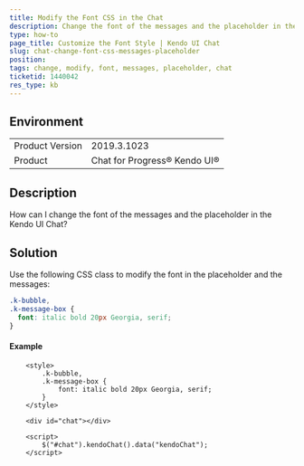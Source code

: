 ```yaml
---
title: Modify the Font CSS in the Chat
description: Change the font of the messages and the placeholder in the Kendo UI Chat.
type: how-to
page_title: Customize the Font Style | Kendo UI Chat
slug: chat-change-font-css-messages-placeholder
position: 
tags: change, modify, font, messages, placeholder, chat
ticketid: 1440042
res_type: kb
---
```


## Environment
<table>
	<tbody>
		<tr>
			<td>Product Version</td>
			<td>2019.3.1023</td>
		</tr>
		<tr>
			<td>Product</td>
			<td>Chat for Progress® Kendo UI®</td>
		</tr>
	</tbody>
</table>


## Description
How can I change the font of the messages and the placeholder in the Kendo UI Chat?

## Solution
Use the following CSS class to modify the font in the placeholder and the messages:

```css
.k-bubble, 
.k-message-box {
  font: italic bold 20px Georgia, serif;
}
```
#### Example

```dojo
	<style>
		.k-bubble, 
		.k-message-box {
			font: italic bold 20px Georgia, serif;
		}
	</style>
	
	<div id="chat"></div>

	<script>
		$("#chat").kendoChat().data("kendoChat");
	</script>
```


